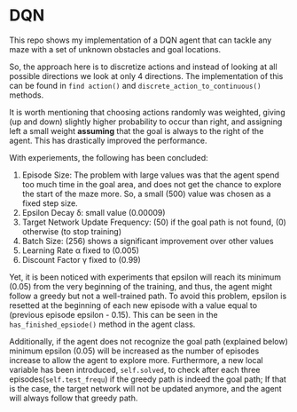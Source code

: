 # DQN

This repo shows my implementation of a DQN agent that can tackle any maze with a set of unknown obstacles and goal locations. 

So, the approach here is to discretize actions and instead of looking at all possible directions we look at only 4 directions. The implementation of this can be found in `find action()` and `discrete_action_to_continuous()` methods. 

It is worth mentioning that choosing actions randomly was weighted, giving (up and down) slightly higher probability to occur than right, and assigning left a small weight **assuming** that the goal is always to the right of the agent. This has drastically improved the performance. 

With experiements, the following has been concluded:
1. Episode Size: The problem with large values was that the agent spend too much time in the goal area, and does not get the chance to explore the start of the maze more. So, a small (500) value was chosen as a fixed step size.
2. Epsilon Decay δ: small value (0.00009)
3. Target Network Update Frequency: (50) if the goal path is not found, (0)
otherwise (to stop training)
4. Batch Size: (256) shows a significant improvement over other values
5. Learning Rate α fixed to (0.005)
6. Discount Factor γ fixed to (0.99)

Yet, it is been noticed with experiments that epsilon will reach its minimum (0.05) from the very beginning of the training, and thus, the agent might follow a greedy but not a well-trained path. To avoid this problem, epsilon is resetted at the beginning of each new episode with a value equal to (previous episode epsilon - 0.15). This can be seen in the `has_finished_epsiode()` method in the agent class. 

Additionally, if the agent does not recognize the goal path (explained below) minimum epsilon (0.05) will be increased as the number of episodes increase to allow the agent to explore more. Furthermore, a new local variable has been introduced, `self.solved`, to check after each three episodes(`self.test_frequ`) if the greedy path is indeed the goal path; If that is the case, the target network will not be updated anymore, and the agent will always follow that greedy path.
